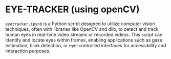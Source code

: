 # EYE-TRACKER (using openCV)
`eyetracker.ipynb` is a Python script designed to utilize computer vision techniques, often with libraries like OpenCV and dlib, to detect and track human eyes in real-time video streams or recorded videos. This script can identify and locate eyes within frames, enabling applications such as gaze estimation, blink detection, or eye-controlled interfaces for accessibility and interaction purposes.
